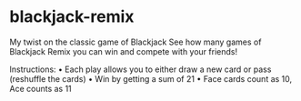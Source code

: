 # blackjack-remix
My twist on the classic game of Blackjack
See how many games of Blackjack Remix you can win and compete with your friends!

Instructions:
• Each play allows you to either draw a new card or pass (reshuffle the cards)
• Win by getting a sum of 21
• Face cards count as 10, Ace counts as 11
